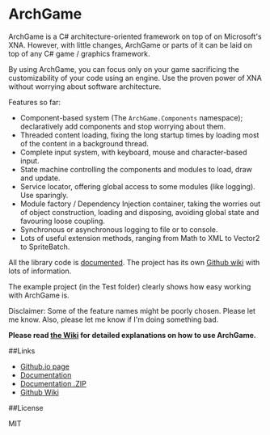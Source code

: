 ArchGame
=========

ArchGame is a C# architecture-oriented framework on top of on Microsoft's XNA. However, with little changes, ArchGame or parts of it can be laid on top of any C# game / graphics framework.

By using ArchGame, you can focus only on your game sacrificing the customizability of your code using an engine. Use the proven power of XNA without worrying about software architecture.

Features so far:
- Component-based system (The `ArchGame.Components` namespace); declaratively add components and stop worrying about them.
- Threaded content loading, fixing the long startup times by loading most of the content in a background thread.
- Complete input system, with keyboard, mouse and character-based input.
- State machine controlling the components and modules to load, draw and update.
- Service locator, offering global access to some modules (like logging). Use sparingly.
- Module factory / Dependency Injection container, taking the worries out of object construction, loading and disposing, avoiding global state and favouring loose coupling.
- Synchronous or asynchronous logging to file or to console.
- Lots of useful extension methods, ranging from Math to XML to Vector2 to SpriteBatch.

All the library code is [documented](http://ted-996.github.io/ArchGame/Docs/html/index.html). The project has its own [Github wiki](https://github.com/TED-996/ArchGame/wiki) with lots of information.

The example project (in the Test folder) clearly shows how easy working with ArchGame is.

Disclaimer: Some of the feature names might be poorly chosen. Please let me know. Also, please let me know if I'm doing something bad.

**Please read [the Wiki](https://github.com/TED-996/ArchGame/wiki) for detailed explanations on how to use ArchGame.**

##Links

* [Github.io page](http://ted-996.github.io/ArchGame/)
* [Documentation](http://ted-996.github.io/ArchGame/Docs/html/index.html)
* [Documentation .ZIP](http://ted-996.github.io/ArchGame/Docs/Docs.zip)
* [Github Wiki](https://github.com/TED-996/ArchGame/wiki)

##License

MIT
